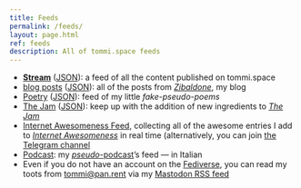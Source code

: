 ```yaml
---
title: Feeds
permalink: /feeds/
layout: page.html
ref: feeds
description: All of tommi.space feeds
---
```

- <a rel='alternate' href='/index.xml' type='application/rss+xml' title='All of Tommi’s overwhelmingness'>**Stream**</a> (<a href='/all.json' rel='alternate' type='application/json' title='All of Tommi’s overwhelmingness - JSON feed'>JSON</a>): a feed of all the content published on tommi.space
- <a title='Blog feed' href='/zibaldone.xml' type='application/rss+xml'>blog posts</a> (<a href='/zibaldone.json' title='Blog JSON feed' type='application/json'>JSON</a>): all of the posts from <cite lang='it'><a hreflang='en' href='/zibenglish' title='Zibaldone'>Zibaldone</a></cite>, my blog
- <a title='Poetry feed' href='/poetry.xml' hreflang='it' type='application/rss+xml'>Poetry</a> (<a href='/poetry.json' title='Poetry JSON feed' type='application/json' hreflang='it'>JSON</a>): feed of my little *fake-pseudo-poems*
- <a title='Jam feed' href='/jam.xml' type='application/rss+xml'>The Jam</a> (<a title='Jam JSON feed' href='/jam.json' type='application/json'>JSON</a>): keep up with the addition of new ingredients to <cite>[The Jam](/jam 'The Jam')</cite>
- <a href='/internet-awesomeness.xml' title='Internet Awesomeness feed' type='application/rss+xml'>Internet Awesomeness Feed</a>, collecting all of the awesome entries I add to <cite>[Internet Awesomeness](/internet-awesomeness 'Internet Awesomeness')</cite> in real time (alternatively, you can join [the Telegram channel](https://t.me/internet_awesomeness 'Internet Awesomeness on Telegram')
- <a title='Podcast feed' hreflang='it' href='/sconnesso.xml' type='application/rss+xml'>Podcast</a>: my <a href='https://sconnesso.link' hreflang='it' lang='it' title='Sconnesso'>*pseudo*-podcast</a>’s feed — in Italian
- Even if you do not have an account on the [Fediverse](https://en.wikipedia.org/wiki/Fediverse 'Fediverse on Wikipedia'), you can read my toots from [tommi@pan.rent](https://pan.rent/@tommi 'Tommi’s profile on Pan') via my <a href='https://pan.rent/@tommi.rss' type='application/rss+xml' title='Tommi’s toots'>Mastodon RSS feed</a>
